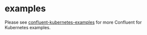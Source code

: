 # examples

Please see [confluent-kubernetes-examples](https://github.com/confluentinc/confluent-kubernetes-examples) for more Confluent for Kubernetes examples.
